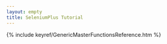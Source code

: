 ```yaml
---
layout: empty
title: SeleniumPlus Tutorial
---
```



{% include keyref/GenericMasterFunctionsReference.htm %}